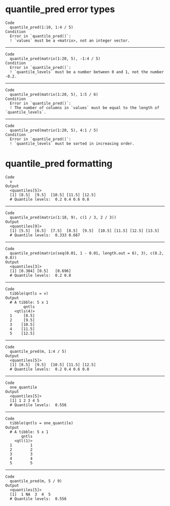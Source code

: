 # quantile_pred error types

    Code
      quantile_pred(1:10, 1:4 / 5)
    Condition
      Error in `quantile_pred()`:
      ! `values` must be a <matrix>, not an integer vector.

---

    Code
      quantile_pred(matrix(1:20, 5), -1:4 / 5)
    Condition
      Error in `quantile_pred()`:
      ! `quantile_levels` must be a number between 0 and 1, not the number -0.2.

---

    Code
      quantile_pred(matrix(1:20, 5), 1:5 / 6)
    Condition
      Error in `quantile_pred()`:
      ! The number of columns in `values` must be equal to the length of `quantile_levels`.

---

    Code
      quantile_pred(matrix(1:20, 5), 4:1 / 5)
    Condition
      Error in `quantile_pred()`:
      ! `quantile_levels` must be sorted in increasing order.

# quantile_pred formatting

    Code
      v
    Output
      <quantiles[5]>
      [1] [8.5]  [9.5]  [10.5] [11.5] [12.5]
      # Quantile levels:  0.2 0.4 0.6 0.8 

---

    Code
      quantile_pred(matrix(1:18, 9), c(1 / 3, 2 / 3))
    Output
      <quantiles[9]>
      [1] [5.5]  [6.5]  [7.5]  [8.5]  [9.5]  [10.5] [11.5] [12.5] [13.5]
      # Quantile levels:  0.333 0.667 

---

    Code
      quantile_pred(matrix(seq(0.01, 1 - 0.01, length.out = 6), 3), c(0.2, 0.8))
    Output
      <quantiles[3]>
      [1] [0.304] [0.5]   [0.696]
      # Quantile levels:  0.2 0.8 

---

    Code
      tibble(qntls = v)
    Output
      # A tibble: 5 x 1
            qntls
        <qtls(4)>
      1     [8.5]
      2     [9.5]
      3    [10.5]
      4    [11.5]
      5    [12.5]

---

    Code
      quantile_pred(m, 1:4 / 5)
    Output
      <quantiles[5]>
      [1] [8.5]  [9.5]  [10.5] [11.5] [12.5]
      # Quantile levels:  0.2 0.4 0.6 0.8 

---

    Code
      one_quantile
    Output
      <quantiles[5]>
      [1] 1 2 3 4 5
      # Quantile levels:  0.556 

---

    Code
      tibble(qntls = one_quantile)
    Output
      # A tibble: 5 x 1
           qntls
        <qtl(1)>
      1        1
      2        2
      3        3
      4        4
      5        5

---

    Code
      quantile_pred(m, 5 / 9)
    Output
      <quantiles[5]>
      [1]  1 NA  3  4  5
      # Quantile levels:  0.556 

